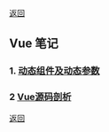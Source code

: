 [返回](../../README.md)

## Vue 笔记

### 1. [动态组件及动态参数](./dynamicParam.md)
### 2 [Vue源码剖析](./dynamicParam.md)

[返回](../../README.md)
